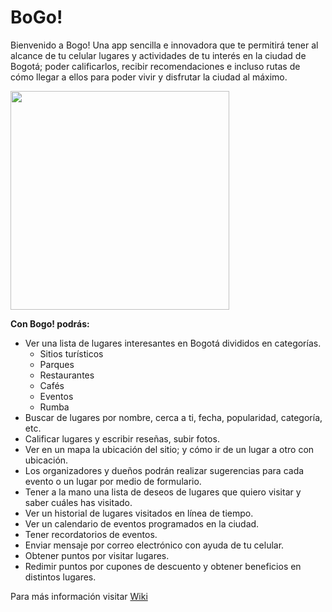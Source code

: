 # BoGo!
Bienvenido a Bogo! Una app sencilla e innovadora que te permitirá tener al alcance de tu celular lugares y actividades de tu interés en la ciudad de Bogotá; poder calificarlos, recibir recomendaciones e incluso rutas de cómo llegar a ellos para poder vivir y disfrutar la ciudad al máximo.

<p>
  <img width="350vw" height="auto" src="https://i.imgur.com/cVh5KZZ.jpg">
</p>

**Con Bogo! podrás:**
- Ver una lista de lugares interesantes en Bogotá divididos en categorías.
  - Sitios turísticos
  - Parques
  - Restaurantes
  - Cafés
  - Eventos
  - Rumba
- Buscar de lugares por nombre, cerca a ti, fecha, popularidad, categoría, etc.
- Calificar lugares y escribir reseñas, subir fotos.
- Ver en un mapa la ubicación del sitio; y cómo ir de un lugar a otro con ubicación.
- Los organizadores y dueños podrán realizar sugerencias para cada evento o un lugar por medio de formulario.
- Tener a la mano una lista de deseos de lugares que quiero visitar y saber cuáles has visitado.
- Ver un historial de lugares visitados en línea de tiempo.
- Ver un calendario de eventos programados en la ciudad.
- Tener recordatorios de eventos.
- Enviar mensaje por correo electrónico con ayuda de tu celular.
- Obtener puntos por visitar lugares.
- Redimir puntos por cupones de descuento y obtener beneficios en distintos lugares.

Para más información visitar [Wiki](https://github.com/maac99/BoGo/wiki)


